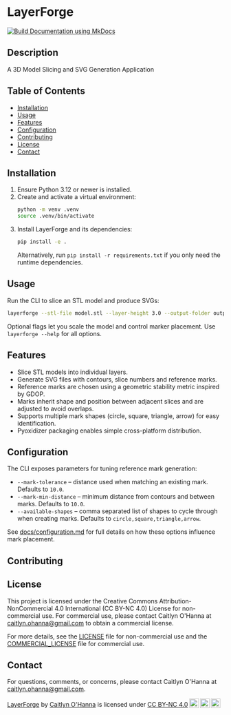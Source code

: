 # LayerForge

[![Build Documentation using MkDocs](https://github.com/ravenoak/layerforge/actions/workflows/docs.yaml/badge.svg)](https://github.com/ravenoak/layerforge/actions/workflows/docs.yaml)

## Description

A 3D Model Slicing and SVG Generation Application

## Table of Contents

- [Installation](#installation)
- [Usage](#usage)
- [Features](#features)
- [Configuration](#configuration)
- [Contributing](#contributing)
- [License](#license)
- [Contact](#contact)

<!-- - [Acknowledgements](#acknowledgements) -->

## Installation

1. Ensure Python 3.12 or newer is installed.
2. Create and activate a virtual environment:
   ```bash
   python -m venv .venv
   source .venv/bin/activate
   ```
3. Install LayerForge and its dependencies:
   ```bash
   pip install -e .
   ```
   Alternatively, run `pip install -r requirements.txt` if you only need the runtime dependencies.

## Usage

Run the CLI to slice an STL model and produce SVGs:

```bash
layerforge --stl-file model.stl --layer-height 3.0 --output-folder output
```

Optional flags let you scale the model and control marker placement. Use `layerforge --help` for all options.

## Features

- Slice STL models into individual layers.
- Generate SVG files with contours, slice numbers and reference marks.
- Reference marks are chosen using a geometric stability metric inspired by GDOP.
- Marks inherit shape and position between adjacent slices and are adjusted to avoid overlaps.
- Supports multiple mark shapes (circle, square, triangle, arrow) for easy identification.
- Pyoxidizer packaging enables simple cross-platform distribution.

## Configuration

The CLI exposes parameters for tuning reference mark generation:

- `--mark-tolerance` – distance used when matching an existing mark. Defaults to `10.0`.
- `--mark-min-distance` – minimum distance from contours and between marks. Defaults to `10.0`.
- `--available-shapes` – comma separated list of shapes to cycle through when creating marks. Defaults to `circle,square,triangle,arrow`.

See [docs/configuration.md](docs/configuration.md) for full details on how these
options influence mark placement.

## Contributing

## License

This project is licensed under the Creative Commons Attribution-NonCommercial 4.0 International (CC BY-NC 4.0) License
for non-commercial use. For commercial use, please contact Caitlyn O'Hanna at caitlyn.ohanna@gmail.com to
obtain a commercial license.

For more details, see the [LICENSE](LICENSE) file for non-commercial use and
the [COMMERCIAL_LICENSE](COMMERCIAL_LICENSE) file for commercial use.

## Contact

For questions, comments, or concerns, please contact Caitlyn O'Hanna at caitlyn.ohanna@gmail.com.

<p><a property="dct:title" rel="cc:attributionURL" href="https://github.com/ravenoak/layerforge">LayerForge</a> by <a rel="cc:attributionURL dct:creator" property="cc:attributionName" href="https://github.com/ravenoak">Caitlyn O'Hanna</a> is licensed under <a href="https://creativecommons.org/licenses/by-nc/4.0/?ref=chooser-v1" target="_blank" rel="license noopener noreferrer" style="display:inline-block;">CC BY-NC 4.0<img style="height:22px!important;margin-left:3px;vertical-align:text-bottom;" src="https://mirrors.creativecommons.org/presskit/icons/cc.svg?ref=chooser-v1" alt=""><img style="height:22px!important;margin-left:3px;vertical-align:text-bottom;" src="https://mirrors.creativecommons.org/presskit/icons/by.svg?ref=chooser-v1" alt=""><img style="height:22px!important;margin-left:3px;vertical-align:text-bottom;" src="https://mirrors.creativecommons.org/presskit/icons/nc.svg?ref=chooser-v1" alt=""></a></p> 
